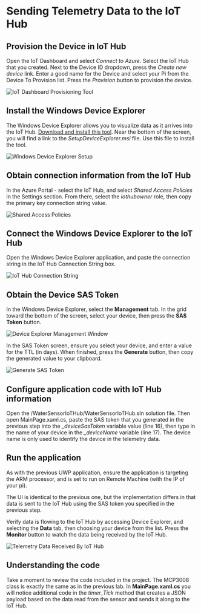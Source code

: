 # Sending Telemetry Data to the IoT Hub

## Provision the Device in IoT Hub
Open the IoT Dashboard and select *Connect to Azure*. Select the IoT Hub that you created. Next to the Device ID dropdown, press the *Create new device* link. Enter a good name for the Device and select your Pi from the Device To Provision list. Press the *Provision* button to provision the device. 

![IoT Dashboard Provisioning Tool](./images/IoTDashboardProvisionTool.png)

## Install the Windows Device Explorer
The Windows Device Explorer allows you to visualize data as it arrives into the IoT Hub. 
[Download and install this tool](https://aka.ms/aziotdevexp). Near the bottom of the screen, you will find a link to the *SetupDeviceExplorer.msi* file. Use this file to install the tool.

![Windows Device Explorer Setup](./images/deviceexplorersetup.png)

## Obtain connection information from the IoT Hub
In the Azure Portal - select the IoT Hub, and select *Shared Access Policies* in the Settings section. From there, select the *iothubowner* role, then copy the primary key connection string value. 

![Shared Access Policies](./images/SharedAccessPolicies.png)

## Connect the Windows Device Explorer to the IoT Hub
Open the Windows Device Explorer application, and paste the connection string in the IoT Hub Connection String box.

![IoT Hub Connection String](./images/deviceexplorerconnection.png)

## Obtain the Device SAS Token
In the Windows Device Explorer, select the **Management** tab. In the grid toward the bottom of the screen, select your device, then press the **SAS Token** button.

![Device Explorer Management Window](./images/DeviceManagement.png)

In the SAS Token screen, ensure you select your device, and enter a value for the TTL (in days). When finished, press the **Generate** button, then copy the generated value to your clipboard.

![Generate SAS Token](./images/SASToken.png)

## Configure application code with IoT Hub information
Open the /WaterSensorIoTHub/WaterSensorIoTHub.sln solution file. Then open MainPage.xaml.cs, paste the SAS token that you generated in the previous step into the *_deviceSasToken* variable value (line 16), then type in the name of your device in the *_deviceName* variable (line 17). The device name is only used to identify the device in the telemetry data.

## Run the application
As with the previous UWP application, ensure the application is targeting the ARM processor, and is set to run on Remote Machine (with the IP of your pi).

The UI is identical to the previous one, but the implementation differs in that data is sent to the IoT Hub using the SAS token you specified in the previous step. 

Verify data is flowing to the IoT Hub by accessing Device Explorer, and selecting the **Data** tab, then choosing your device from the list. Press the **Monitor** button to watch the data being received by the IoT Hub.

![Telemetry Data Received By IoT Hub](./images/telemetry.png)

## Understanding the code
Take a moment to review the code included in the project. The MCP3008 class is exactly the same as in the previous lab. In **MainPage.xaml.cs** you will notice additional code in the *timer_Tick* method that creates a JSON payload based on the data read from the sensor and sends it along to the IoT Hub.
